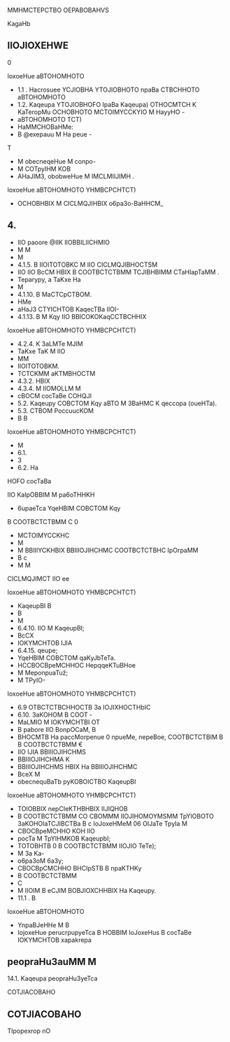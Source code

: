 MMHMCTEPCTBO OEPABOBAHVS

<!-- image -->

KagaHb

<!-- image -->

## IIOJIOXEHWE

0

IoxoeHue aBTOHOMHOTO

- 1.1 . Hacrosuee YCJIOBHA YTOJIOBHOTO npaBa CTBCHHOTO aBTOHOMHOTO
- 1.2. Kaqeupa YTOJIOBHOFO   IpaBa Kaqeupa) OTHOCMTCH K KaTeropMu OCHOBHOTO MCTOIMYCCKYIO M HayyHO -
- aBTOHOMHOTO TCT)
- HaMMCHOBaHMe:
- B @exepauu M Ha peue -

T

- M obecneqeHue M conpo-
- M COTpyIHM KOB
- AHaJIM3, obobweHue M IMCLMIIJIMH .

IoxoeHue aBTOHOMHOTO YHMBCPCHTCT)

- OCHOBHBIX M CICLMQJIHBIX o6pa3o-BaHHCM\_

## 4.

- IIO paoore @IIK IIOBBILIICHMIO
- M M
- M
- 4.1.5. B IIOITOTOBKC M IIO CICLMQJIBHOCTSM
- IIO IIO BcCM HBIX B COOTBCTCTBMM TCJIBHBIMM CTaHIapTaMM .
- Teparypy, a TaKxe Ha
- M
- 4.1.10. B MaCTCpCTBOM.
- HMe
- aHaJ3 CTYICHTOB KaqecTBa IIOI-
- 4.1.13. B M Kqy IIO BBICOKOKaqCCTBCHHIX

IoxoeHue aBTOHOMHOTO YHMBCPCHTCT)

- 4.2.4. K 3aLMTe MJIM
- TaKxe TaK M IIO
- MM
- IIOITOTOBKM.
- TCTCKMM aKTMBHOCTM
- 4.3.2. HBIX
- 4.3.4. M IIOMOLLM M
- cBOCM cocTaBe COHQJI
- 5.2. Kaqeupy COBCTOM Kqy aBTO M 3BaHMC K qeccopa (oueHTa).
- 5.3. CTBOM PoccuucKOM
- B B

IoxoeHue aBTOHOMHOTO YHMBCPCHTCT)

- M
- 6.1.
- 3
- 6.2. Ha

HOFO cocTaBa

IIO KaIpOBBIM M pa6oTHHKH

- 6upaeTca YqeHBIM COBCTOM Kqy

B COOTBCTCTBMM C 0

- MCTOIMYCCKHC
- M
- M BBIIIYCKHBIX BBIIIOJIHCHMC COOTBCTCTBHC IpOrpaMM
- B c
- M M

CICLMQJIMCT IIO ee

IoxoeHue aBTOHOMHOTO YHMBCPCHTCT)

- KaqeupBI B
- B
- M
- 6.4.10. IIO M KaqeupBI;
- BcCX
- IOKYMCHTOB IJIA
- 6.4.15. qeupe;
- YqeHBIM COBCTOM qaKyJbTeTa.
- HCCBOCBpeMCHHOC HepqqeKTuBHoe
- M MeponpuaTuž;
- M TPyIO-

IoxoeHue aBTOHOMHOTO YHMBCPCHTCT)

- 6.9 OTBCTCTBCHHOCTB 3a IOJIXHOCTHbIC
- 6.10. 3aKOHOM B COOT -
- MaLMIO M IOKYMCHTBI OT
- B pabore IIO BonpOCaM, B
- BHOCMTB Ha paccMorpenue 0 npueMe, nepeBoe, COOTBCTCTBIM B B COOTBCTCTBMM €
- IIO IJIA BBIIIOJIHCHMS
- BBIIIOJIHCHMA K
- BBIIIOJIHCHMS HBIX Ha BBIIIOJIHCHMC
- BceX M
- obecnequBaTb pyKOBOICTBO KaqeupBI

IoxoeHue aBTOHOMHOTO YHMBCPCHTCT)

- TOIOBBIX nepCIeKTHBHBIX IIJIQHOB
- B COOTBCTCTBMM CO CBOMMM IIOJIHOMOYMSMM TpYIOBOTO 3aKOHOIaTCJIBCTBa B c IoJoxeHMeM 06 OIJaTe TpyIa M
- CBOCBpeMCHHO KOH IIO
- pocTa M TpYIHMKOB KaqeupbI;
- TOTOBHTB 0 B COOTBCTCTBMM IIOJIO TeTe);
- M 3a Ka-
- o6pa3oM 6a3y;
- CBOCBpCMCHHO BHCIpSTB B npaKTHKy
- B COOTBCTCTBMM
- C
- M IIOIM B eCJIM BOBJIOXCHHBIX Ha Kaqeupy.
- 11.1 . B

IoxoeHue aBTOHOMHOTO

- YnpaBJeHHe M B
- IojoxeHue perucrpupyeTca B HOBBIM IoJoxeHus B cocTaBe IOKYMCHTOB xapakrepa

## peopraHu3auMM M

14.1. Kaqeupa peopraHu3yeTca

COTJIACOBAHO

## COTJIACOBAHO

TIpopexrop nO

<!-- image -->

<!-- image -->